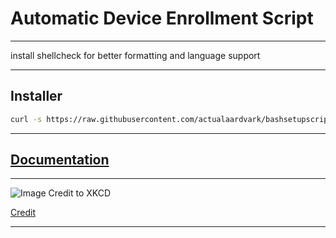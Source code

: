 # Automatic Device Enrollment Script

---

install shellcheck for better formatting and language support

---

## Installer
```bash
curl -s https://raw.githubusercontent.com/actualaardvark/bashsetupscriptrepo/main/Additional-Scripts/Install-to-USB | bash
```

---

## [Documentation](https://github.com/actualaardvark/bashsetupscriptdocs)

---

![Image Credit to XKCD](https://imgs.xkcd.com/comics/automation_2x.png)

[Credit](https://xkcd.com/1319/)

---
